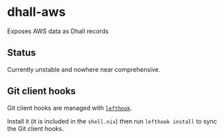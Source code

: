 # dhall-aws
Exposes AWS data as Dhall records

## Status
Currently unstable and nowhere near comprehensive.

## Git client hooks

Git client hooks are managed with [`lefthook`](https://github.com/Arkweid/lefthook).

Install it (it is included in the `shell.nix`) then run `lefthook install` to sync the Git client hooks.
